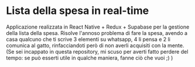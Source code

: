 # Lista della spesa in real-time 

Applicazione realizzata in React Native + Redux + Supabase per la gestione della lista della spesa.
Risolve l'annoso problema di fare la spesa, avendo a casa qualcuno che ti scrive 3 elementi su whatsapp, 4 li pensa e 2 li comunica al gatto, rinfacciandoti però di non averli acquisiti con la mente.
(Se sei incappato in questa repository, mi scuso per averti fatto perdere del tempo: se può esserti utile in qualche maniera, fanne ciò che vuoi ;) )